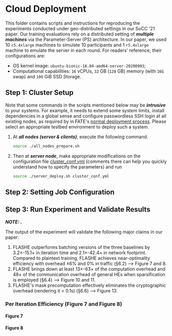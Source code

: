 # Cloud Deployment

This folder contains scripts and instructions for reproducing the experiments conducted under geo-distributed settings in our SoCC '21 paper. 
Our training evaluations rely on a distributed setting of ***multiple machines*** via the Parameter-Server (PS) architecture.
In our paper, we used 10 `c5.4xlarge` machines to simulate 10 participants and 1 `r5.4xlarge` machine to emulate the server in each round.
For readers' reference, their configurations are:

* OS kernel image: `ubuntu-bionic-18.04-amd64-server-20200903`;
* Computational capabilities: `16` vCPUs, `32` GB (`128` GB) memory (with `16G` swap) and `100` GiB SSD Storage.


## Step 1: Cluster Setup

Note that some commands in the scripts mentioned below may be ***intrusive*** to your systems. For example, it needs to extend some system limits, install dependencies in a global sense and configure passwordless SSH login at all existing nodes, as required by in FATE's [normal deployment process](https://github.com/FederatedAI/FATE/tree/v1.2.0/cluster-deploy). Please select an appropriate testbed environment to deploy such a system. 

1. At ***all nodes (server & clients)***, execute the following command.
    ```bash
    source ./all_nodes_prepare.sh
    ```
2. Then at ***server node***, make appropriate modifications on the configuration file [cluster_conf.yml](./cluster_conf.yml) (comments there can help you quickly understand how to specify the parameters) and run
    ```bash
    source ./server_deploy.sh cluster_conf.yml
    ```

## Step 2: Setting Job Configuration



## Step 3: Run Experiment and Validate Results

***NOTE: .***

The output of the experiment will validate the following major claims in our paper:
1. FLASHE outperforms batching versions of the three baselines by 3.2×-15.1× in iteration time and 2.1×-42.4× in network footprint. Compared to plaintext training, FLASHE achieves near-optimality efficiency with overhead ≤6% and 0% in traffic (§6.2) —> Figure 7 and 8.
2. FLASHE brings down at least 13×-63× of the computation overhead and 48× of the communication overhead of general HEs when sparsification is employed (§6.4) —> Figure 10 and 11.
3. FLASHE's mask precomputation effectively eliminates the cryptographic overhead (rendering it < 0.1s) (§6.6) —> Figure 13.

### Per Iteration Efficiency (Figure 7 and Figure 8)

#### Figure 7

#### Figure 8
